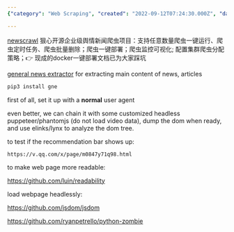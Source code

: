 ```yaml
---
{"category": "Web Scraping", "created": "2022-09-12T07:24:30.000Z", "date": "2022-09-12 07:24:30", "description": "This article explores ways to improve the speed of website browsing, parsing, and scraping using elinks/lynx and Python. It introduces open-source tools like NewsCrawl for sentiment analysis and General News Extractor for news content extraction. Additionally, it covers customizing headless puppeteer/phantomjs and utilizing readability and jsdom to enhance the process.", "modified": "2022-10-27T12:24:22.233Z", "tags": ["speeding up website browsing", "website parsing and scraping", "elinks/lynx", "Python", "open-source tools", "NewsCrawl", "General News Extractor"], "title": "elinks/lynx with python: how to speed up headless website browsing/parsing/scraping with cookies"}

---
```


[newscrawl](https://github.com/casual-silva/NewsCrawl) 狠心开源企业级舆情新闻爬虫项目：支持任意数量爬虫一键运行、爬虫定时任务、爬虫批量删除；爬虫一键部署；爬虫监控可视化; 配置集群爬虫分配策略；👉 现成的docker一键部署文档已为大家踩坑

[general news extractor](https://github.com/GeneralNewsExtractor/GeneralNewsExtractor/) for extracting main content of news, articles

```bash
pip3 install gne

```

first of all, set it up with a **normal** user agent

even better, we can chain it with some customized headless puppeteer/phantomjs (do not load video data), dump the dom when ready, and use elinks/lynx to analyze the dom tree.

to test if the recommendation bar shows up:

`https://v.qq.com/x/page/m0847y71q98.html`

to make web page more readable:

https://github.com/luin/readability

load webpage headlessly:

https://github.com/jsdom/jsdom

https://github.com/ryanpetrello/python-zombie

